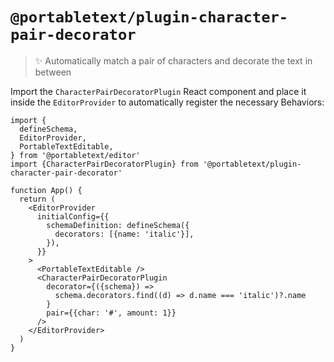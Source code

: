 # `@portabletext/plugin-character-pair-decorator`

> ✨ Automatically match a pair of characters and decorate the text in between

Import the `CharacterPairDecoratorPlugin` React component and place it inside the `EditorProvider` to automatically register the necessary Behaviors:

```tsx
import {
  defineSchema,
  EditorProvider,
  PortableTextEditable,
} from '@portabletext/editor'
import {CharacterPairDecoratorPlugin} from '@portabletext/plugin-character-pair-decorator'

function App() {
  return (
    <EditorProvider
      initialConfig={{
        schemaDefinition: defineSchema({
          decorators: [{name: 'italic'}],
        }),
      }}
    >
      <PortableTextEditable />
      <CharacterPairDecoratorPlugin
        decorator={({schema}) =>
          schema.decorators.find((d) => d.name === 'italic')?.name
        }
        pair={{char: '#', amount: 1}}
      />
    </EditorProvider>
  )
}
```
